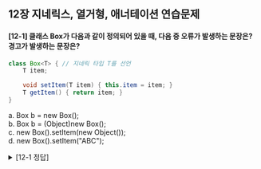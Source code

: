 ## 12장 지네릭스, 열거형, 애너테이션 연습문제

<h4>
[12-1] 클래스 Box가 다음과 같이 정의되어 있을 때, 다음 중 오류가 발생하는 문장은? 경고가 발생하는 문장은?
</h4>

```java
class Box<T> { // 지네릭 타입 T를 선언
    T item;

    void setItem(T item) { this.item = item; }
    T getItem() { return item; }
}
```

<p>
a. Box<Object> b = new Box<String>();</br>
b. Box<Object> b = (Object)new Box<String>();</br>
c. new Box<String>().setItem(new Object()); </br>
d. new Box<String>().setItem("ABC");
</p>

<details>
<summary>[12-1 정답]</summary>
<p id="answer">
a. Box<Object> b = new Box<String>();</br>
b. Box<Object> b = (Object)new Box<String>();</br>
c. new Box<String>().setItem(new Object()); </br>
</p>
</details>

<h4>
[12-2] 지네릭 메서드 makeJuice()가 아래와 같이 정의되어 있을 때, 이 메서드를 올바 르게 호출한 문장을 모두 고르시오.
</br>(Apple과 Grape는 Fruit의 자손이라고 가정하자.)</h4>

```java
class Juicer {
    static <T extends Fruit> String makeJuice(FruitBox<T> box){
        String temp = "";
        for(Fruit f : box.getList()) temp += f + " ";
        return temp;
    }
}
```

<p>
a. Juicer.<Apple>makeJuice(new FruitBox<Fruit>()); </br>
b. Juicer.<Fruit>makeJuice(new FruitBox<Grape>()); </br>
c. Juicer.<Fruit>makeJuice(new FruitBox<Fruit>()); </br>
d. Juicer.makeJuice(new FruitBox<Apple>());</br>
e. Juicer.makeJuice(new FruitBox<Object>());
</p>

<details>
<summary>[12-2 정답]</summary>
<p id="answer">
c. Juicer.<Fruit>makeJuice(new FruitBox<Fruit>()); </br>
d. Juicer.makeJuice(new FruitBox<Apple>());</br>
</br>
</p>
</details>

<h4>
[12-3] 다음 중 올바르지 않은 문장을 모두 고르시오.
</h4>

```java
class Box<T extends Fruit> { // 지네릭 타입 T를 선언
    T item;

    void setItem(T item) { this.item = item; }
    T getItem() { return item; }
}
```

<p>
a. Box<?> b = new Box();</br>
b. Box<?> b = new Box<>();</br>
c. Box<?> b = new Box<Object>();</br>
d. Box<Object> b = new Box<Fruit>();</br>
e. Box b = new Box<Fruit>();</br>
f. Box<? extends Fruit> b = new Box<Apple>();</br>
g. Box<? extends Object> b = new Box<? extends Fruit>();</br>
</p>

<details>
<summary>[12-3 정답]</summary>
<p id="answer">
c. Box<?> b = new Box<Object>();</br>
d. Box<Object> b = new Box<Fruit>();</br>
g. Box<? extends Object> b = new Box<? extends Fruit>();</br>
</p>
</br>
</p>
</details>

<h4>
[12-4] 아래의 메서드는 두 개의 ArrayList를 매개변수로 받아서, 하나의 새로운 ArrayList로 병합하는 메서드이다. 이를 지네릭 메서드로 변경하시오.
</h4>

```java
public static ArrayList<? extends Product> merge(ArrayList<? extends Product> list, ArrayList<? extends Product> list2){
    ArrayList<? extends Product> newList = new ArrayList<>(list);

    newList.addAll(list2);

    return newList;
}
```

<details>
<summary>[12-4 정답]</summary>

```java
public static <T extends Product> ArrayList<T> merge(ArrayList<T> list, ArrayList<T> list2){
    ArrayList<T> newList = new ArrayList<>(list);

    newList.addAll(list2);

    return newList;
}
```

</details>

<h4>
[12-6] 다음 중 메타 애너테이션이 아닌 것을 모두 고르시오.
</h4>
<p>
a. Documented </br>
b. Target </br>
c. Native </br>
d. Inherited </br>
</p>

<details>
<summary>[12-6 정답]</summary>
<p id="answer">
c. Native </br>
</p>
</br>
</p>
</details>

<h4>
[12-7] 애너테이션 TestInfo가 다음과 같이 정의되어 있을 대, 이 애너테이션이 올바르 게 적용되지 않은 것은?</h4>

```java
@interface TestInfo{
    int count() default 1;
    String[] value() default "aaa";
}
```

<p>
a. @TestInfo class Exercise12_7 {} </br>
b. @TestInfo(1) class Exercise12_7 {}</br>
c. @TestInfo("bbb") class Exercise12_7 {}</br>
d. @TestInfo("bbb","ccc") class Exercise12_7 {}</br>
</p>

<details>
<summary>[12-7 정답]</summary>
<p id="answer">
b. @TestInfo(1) class Exercise12_7 {}</br>
d. @TestInfo("bbb","ccc") class Exercise12_7 {}</br>
</p>
</br>
</p>
</details>
